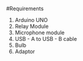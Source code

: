#Requirements
1. Arduino UNO
2. Relay Module
3. Microphone module
4. USB - A to USB - B cable
5. Bulb
6. Adaptor